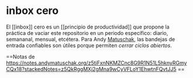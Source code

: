 # inbox cero
El [[inbox]] cero es un [[principio de productividad]] que propone la práctica de vaciar este repositorio en un periodo específico: diario, semananal, mensual, etcétera. Para Andy [Matuschak](https://notes.andymatuschak.org/z5tiFxnNKMZCnc8G9R1N51L5hknyRGmyCQx18), las bandejas de entrada confiables son útiles porque permiten *cerrar ciclos abiertos*.

==Notas de https://notes.andymatuschak.org/z5tiFxnNKMZCnc8G9R1N51L5hknyRGmyCQx18?stackedNotes=z5QkRggMXj2gMna9wCyVFLoY1EhwtnFQvtJJ5 ==
